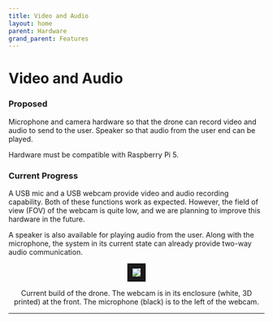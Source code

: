 ```yaml
---
title: Video and Audio
layout: home
parent: Hardware
grand_parent: Features
---
```

# Video and Audio

### Proposed

Microphone and camera hardware so that the drone can record video and audio to send to the user. Speaker so that audio from the user end can be played.  
  
Hardware must be compatible with Raspberry Pi 5.

### Current Progress

A USB mic and a USB webcam provide video and audio recording capability. Both of these functions work as expected. However, the field of view (FOV) of the webcam is quite low, and we are planning to improve this hardware in the future.  
  
A speaker is also available for playing audio from the user. Along with the microphone, the system in its current state can already provide two-way audio communication.


  
<p align="center">
<img src="https://github.com/LeeZeHao/Kiki_Delivery_Docs/assets/46279960/f1784904-58b1-4ad8-8773-73e93c64f724" border="10"/>  
</p>
<p align="center">
Current build of the drone. The webcam is in its enclosure (white, 3D printed) at the front. The microphone (black) is to the left of the webcam.
</p>


----

[Just the Docs]: https://just-the-docs.github.io/just-the-docs/
[GitHub Pages]: https://docs.github.com/en/pages
[README]: https://github.com/just-the-docs/just-the-docs-template/blob/main/README.md
[Jekyll]: https://jekyllrb.com
[GitHub Pages / Actions workflow]: https://github.blog/changelog/2022-07-27-github-pages-custom-github-actions-workflows-beta/
[use this template]: https://github.com/just-the-docs/just-the-docs-template/generate
